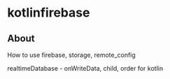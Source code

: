 # kotlinfirebase

## About
How to use firebase, storage, remote_config

realtimeDatabase - onWriteData, child, order
for kotlin 

